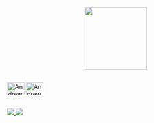 <div align="center">
  <a href="https://github.com/AndrewMBarros">
  <img height="145em" src="https://github-readme-stats.vercel.app/api/top-langs/?username=andrewmbarros&layout=compact&langs_count=7&theme=dark"/>
</div> 

##
<div style="display: inline_block">
  <img align="center" alt="Andrew-Git" height="30" width="40" <img src="https://cdn.jsdelivr.net/gh/devicons/devicon/icons/git/git-original.svg" />
  <img align="center" alt="Andrew-Linux" height="30" width="40" <img src="https://cdn.jsdelivr.net/gh/devicons/devicon/icons/linux/linux-original.svg" />
</div>

##

<div> 
  <a href = "mailto:andrew-barros@hotmail.com">
    <img src="https://img.shields.io/badge/Microsoft_Outlook-0078D4?style=for-the-badge&logo=microsoft-outlook&logoColor=white" target="_blank">
  </a>
  
  <a href="https://www.linkedin.com/in/andrew-matheus-37ab79226/" target="_blank">
    <img src="https://img.shields.io/badge/-LinkedIn-%230077B5?style=for-the-badge&logo=linkedin&logoColor=white" target="_blank">
  </a> 
  
</div>
